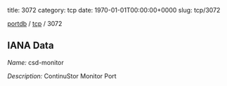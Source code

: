 title: 3072
category: tcp
date: 1970-01-01T00:00:00+0000
slug: tcp/3072

[portdb](/) / [tcp](/category/tcp.html) / 3072


## IANA Data

_Name:_ csd-monitor

_Description:_ ContinuStor Monitor Port

